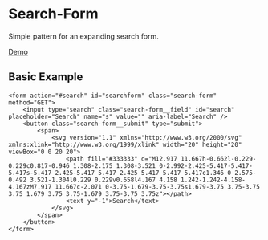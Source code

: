 Search-Form
===========

Simple pattern for an expanding search form.

[Demo](http://lab.gridlight-design.co.uk/fallback/search-form.html)


Basic Example
-------------

~~~~~
<form action="#search" id="searchform" class="search-form" method="GET">
    <input type="search" class="search-form__field" id="search" placeholder="Search" name="s" value="" aria-label="Search" />
    <button class="search-form__submit" type="submit">
        <span>
            <svg version="1.1" xmlns="http://www.w3.org/2000/svg" xmlns:xlink="http://www.w3.org/1999/xlink" width="20" height="20" viewBox="0 0 20 20">
                <path fill="#333333" d="M12.917 11.667h-0.662l-0.229-0.229c0.817-0.946 1.308-2.175 1.308-3.521 0-2.992-2.425-5.417-5.417-5.417s-5.417 2.425-5.417 5.417 2.425 5.417 5.417 5.417c1.346 0 2.575-0.492 3.521-1.304l0.229 0.229v0.658l4.167 4.158 1.242-1.242-4.158-4.167zM7.917 11.667c-2.071 0-3.75-1.679-3.75-3.75s1.679-3.75 3.75-3.75 3.75 1.679 3.75 3.75-1.679 3.75-3.75 3.75z"></path>
                <text y="-1">Search</text>
            </svg>
        </span>
    </button>
</form>
~~~~~
